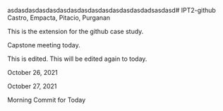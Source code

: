 asdasdasdasdasdasdasdasdasdasdasdasdasdadsasdasd# IPT2-github
Castro, Empacta, Pitacio, Purganan

This is the extension for the github case study.

Capstone meeting today.

This is edited. This will be edited again to today.

October 26, 2021

October 27, 2021

Morning Commit for Today
